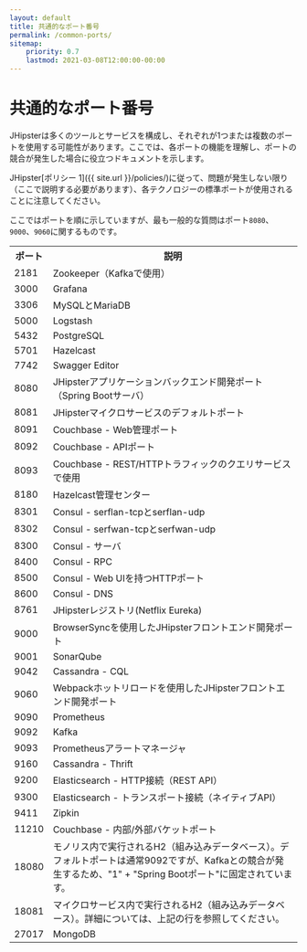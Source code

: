 ```yaml
---
layout: default
title: 共通的なポート番号
permalink: /common-ports/
sitemap:
    priority: 0.7
    lastmod: 2021-03-08T12:00:00-00:00
---
```


# <i class="fa fa-plug"></i> 共通的なポート番号

JHipsterは多くのツールとサービスを構成し、それぞれが1つまたは複数のポートを使用する可能性があります。ここでは、各ポートの機能を理解し、ポートの競合が発生した場合に役立つドキュメントを示します。

JHipster[ポリシー 1]({{ site.url }}/policies/)に従って、問題が発生しない限り（ここで説明する必要があります）、各テクノロジーの標準ポートが使用されることに注意してください。

ここではポートを順に示していますが、最も一般的な質問はポート`8080`、`9000`、`9060`に関するものです。

<table class="table table-striped table-responsive">
  <tr>
    <th>ポート</th>
    <th>説明</th>
  </tr>
  <tr>
    <td>2181</td>
    <td>Zookeeper（Kafkaで使用）</td>
  </tr>
  <tr>
    <td>3000</td>
    <td>Grafana</td>
  </tr>
  <tr>
    <td>3306</td>
    <td>MySQLとMariaDB</td>
  </tr>
  <tr>
    <td>5000</td>
    <td>Logstash</td>
  </tr>
  <tr>
    <td>5432</td>
    <td>PostgreSQL</td>
  </tr>
  <tr>
    <td>5701</td>
    <td>Hazelcast</td>
  </tr>
  <tr>
    <td>7742</td>
    <td>Swagger Editor</td>
  </tr>
  <tr>
    <td>8080</td>
    <td>JHipsterアプリケーションバックエンド開発ポート（Spring Bootサーバ）</td>
  </tr>
  <tr>
    <td>8081</td>
    <td>JHipsterマイクロサービスのデフォルトポート</td>
  </tr>
  <tr>
    <td>8091</td>
    <td>Couchbase - Web管理ポート</td>
  </tr>
  <tr>
    <td>8092</td>
    <td>Couchbase - APIポート</td>
  </tr>
  <tr>
    <td>8093</td>
    <td>Couchbase - REST/HTTPトラフィックのクエリサービスで使用</td>
  </tr>
  <tr>
    <td>8180</td>
    <td>Hazelcast管理センター</td>
  </tr>
  <tr>
    <td>8301</td>
    <td>Consul - serflan-tcpとserflan-udp</td>
  </tr>
  <tr>
    <td>8302</td>
    <td>Consul - serfwan-tcpとserfwan-udp</td>
  </tr>
  <tr>
    <td>8300</td>
    <td>Consul - サーバ</td>
  </tr>
  <tr>
    <td>8400</td>
    <td>Consul - RPC</td>
  </tr>
  <tr>
    <td>8500</td>
    <td>Consul - Web UIを持つHTTPポート</td>
  </tr>
  <tr>
    <td>8600</td>
    <td>Consul - DNS</td>
  </tr>
  <tr>
    <td>8761</td>
    <td>JHipsterレジストリ(Netflix Eureka)</td>
  </tr>
  <tr>
    <td>9000</td>
    <td>BrowserSyncを使用したJHipsterフロントエンド開発ポート</td>
  </tr>
  <tr>
    <td>9001</td>
    <td>SonarQube</td>
  </tr>
  <tr>
    <td>9042</td>
    <td>Cassandra - CQL</td>
  </tr>
  <tr>
    <td>9060</td>
    <td>Webpackホットリロードを使用したJHipsterフロントエンド開発ポート</td>
  </tr>
  <tr>
    <td>9090</td>
    <td>Prometheus</td>
  </tr>
  <tr>
    <td>9092</td>
    <td>Kafka</td>
  </tr>
  <tr>
    <td>9093</td>
    <td>Prometheusアラートマネージャ</td>
  </tr>
  <tr>
    <td>9160</td>
    <td>Cassandra - Thrift</td>
  </tr>
  <tr>
    <td>9200</td>
    <td>Elasticsearch - HTTP接続（REST API）</td>
  </tr>
  <tr>
    <td>9300</td>
    <td>Elasticsearch - トランスポート接続（ネイティブAPI）</td>
  </tr>
  <tr>
    <td>9411</td>
    <td>Zipkin</td>
  </tr>
  <tr>
    <td>11210</td>
    <td>Couchbase - 内部/外部バケットポート</td>
  </tr>
  <tr>
    <td>18080</td>
    <td>モノリス内で実行されるH2（組み込みデータベース）。デフォルトポートは通常9092ですが、Kafkaとの競合が発生するため、"1" + "Spring Bootポート"に固定されています。</td>
  </tr>
  <tr>
    <td>18081</td>
    <td>マイクロサービス内で実行されるH2（組み込みデータベース）。詳細については、上記の行を参照してください。</td>
  </tr>
  <tr>
    <td>27017</td>
    <td>MongoDB</td>
  </tr>
</table>
